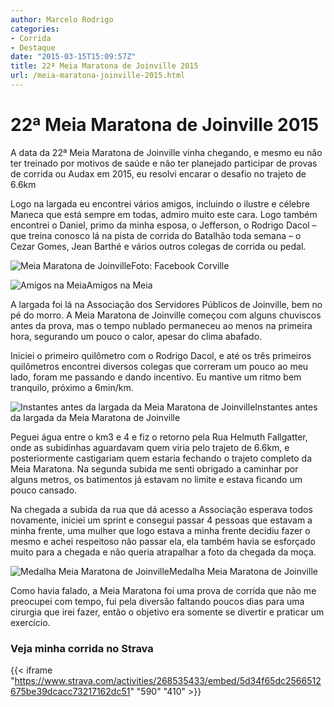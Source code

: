 ```yaml
---
author: Marcelo Rodrigo
categories:
- Corrida
- Destaque
date: "2015-03-15T15:09:57Z"
title: 22ª Meia Maratona de Joinville 2015
url: /meia-maratona-joinville-2015.html
---
```

# 22ª Meia Maratona de Joinville 2015
A data da 22ª Meia Maratona de Joinville vinha chegando, e mesmo eu não ter treinado por motivos de saúde e não ter planejado participar de provas de corrida ou Audax em 2015, eu resolvi encarar o desafio no trajeto de 6.6km

Logo na largada eu encontrei vários amigos, incluindo o ilustre e célebre Maneca que está sempre em todas, admiro muito este cara. Logo também encontrei o Daniel, primo da minha esposa, o Jefferson, o Rodrigo Dacol – que treina conosco lá na pista de corrida do Batalhão toda semana – o Cezar Gomes, Jean Barthé e vários outros colegas de corrida ou pedal.

![Meia Maratona de Joinville](/images/2015/03/meia-maratona-joinville.webp)Foto: Facebook Corville

![Amigos na Meia](/images/2015/03/meia-maratona-joinville-amigos.webp)Amigos na Meia

A largada foi lá na Associação dos Servidores Públicos de Joinville, bem no pé do morro. A Meia Maratona de Joinville começou com alguns chuviscos antes da prova, mas o tempo nublado permaneceu ao menos na primeira hora, segurando um pouco o calor, apesar do clima abafado.

Iniciei o primeiro quilômetro com o Rodrigo Dacol, e até os três primeiros quilômetros encontrei diversos colegas que correram um pouco ao meu lado, foram me passando e dando incentivo. Eu mantive um ritmo bem tranquilo, próximo a 6min/km.

![Instantes antes da largada da Meia Maratona de Joinville](/images/2015/03/meia-maratona-joinville-largada.webp)Instantes antes da largada da Meia Maratona de Joinville

Peguei água entre o km3 e 4 e fiz o retorno pela Rua Helmuth Fallgatter, onde as subidinhas aguardavam quem viria pelo trajeto de 6.6km, e posteriormente castigariam quem estaria fechando o trajeto completo da Meia Maratona. Na segunda subida me senti obrigado a caminhar por alguns metros, os batimentos já estavam no limite e estava ficando um pouco cansado.

Na chegada a subida da rua que dá acesso a Associação esperava todos novamente, iniciei um sprint e consegui passar 4 pessoas que estavam a minha frente, uma mulher que logo estava a minha frente decidiu fazer o mesmo e achei respeitoso não passar ela, ela também havia se esforçado muito para a chegada e não queria atrapalhar a foto da chegada da moça.

![Medalha Meia Maratona de Joinville](/images/2015/03/meia-maratona-joinville-medalha.webp)Medalha Meia Maratona de Joinville

Como havia falado, a Meia Maratona foi uma prova de corrida que não me preocupei com tempo, fui pela diversão faltando poucos dias para uma cirurgia que irei fazer, então o objetivo era somente se divertir e praticar um exercício.

### Veja minha corrida no Strava 
{{< iframe "https://www.strava.com/activities/268535433/embed/5d34f65dc2566512675be39dcacc73217162dc51" "590" "410" >}}